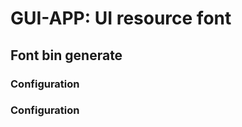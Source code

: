 # GUI-APP: UI resource font



## Font bin generate

### Configuration

### Configuration


























